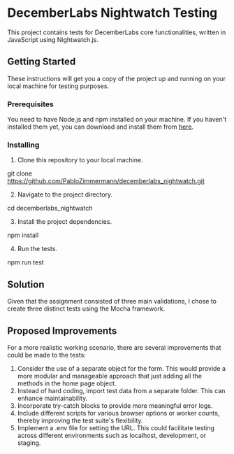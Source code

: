 # DecemberLabs Nightwatch Testing

This project contains tests for DecemberLabs core functionalities, written in JavaScript using Nightwatch.js.

## Getting Started

These instructions will get you a copy of the project up and running on your local machine for testing purposes.

### Prerequisites

You need to have Node.js and npm installed on your machine. If you haven't installed them yet, you can download and install them from [here](https://nodejs.org/).

### Installing

1. Clone this repository to your local machine.

git clone https://github.com/PabloZimmermann/decemberlabs_nightwatch.git

2. Navigate to the project directory.

cd decemberlabs_nightwatch

3. Install the project dependencies.

npm install

4. Run the tests.

npm run test

## Solution

Given that the assignment consisted of three main validations, I chose to create three distinct tests using the Mocha framework.

## Proposed Improvements

For a more realistic working scenario, there are several improvements that could be made to the tests:

1. Consider the use of a separate object for the form. This would provide a more modular and manageable approach that just adding all the methods in the home page object.
2. Instead of hard coding, import test data from a separate folder. This can enhance maintainability.
3. Incorporate try-catch blocks to provide more meaningful error logs.
4. Include different scripts for various browser options or worker counts, thereby improving the test suite's flexibility.
5. Implement a .env file for setting the URL. This could facilitate testing across different environments such as localhost, development, or staging.
